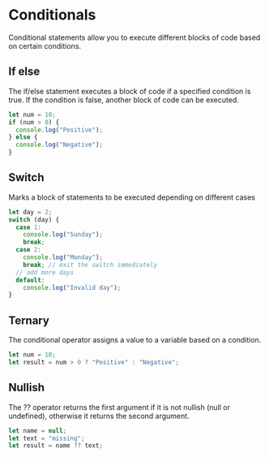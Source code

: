 # Conditionals

Conditional statements allow you to execute different blocks of code based on certain conditions.

## If else

The if/else statement executes a block of code if a specified condition is true. If the condition is false, another block of code can be executed.

```js
let num = 10;
if (num > 0) {
  console.log("Positive");
} else {
  console.log("Negative");
}
```

## Switch

Marks a block of statements to be executed depending on different cases

```js
let day = 2;
switch (day) {
  case 1:
    console.log("Sunday");
    break;
  case 2:
    console.log("Monday");
    break; // exit the switch immediately
  // add more days
  default:
    console.log("Invalid day");
}
```

## Ternary

The conditional operator assigns a value to a variable based on a condition.

```js
let num = 10;
let result = num > 0 ? "Positive" : "Negative";
```

## Nullish

The ?? operator returns the first argument if it is not nullish (null or undefined), otherwise it returns the second argument.

```js
let name = null;
let text = "missing";
let result = name ?? text;
```
